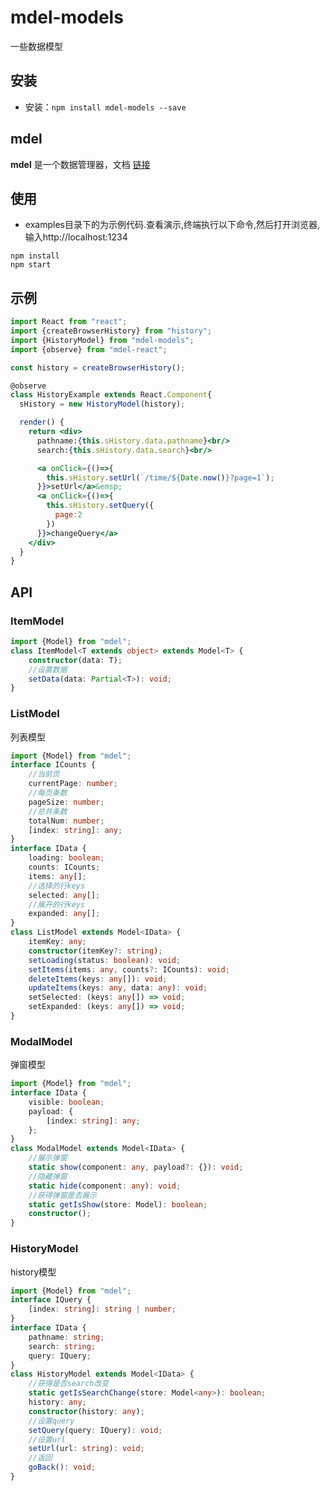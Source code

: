 # mdel-models
一些数据模型

## 安装

* 安装：`npm install mdel-models --save`

## mdel

**mdel** 是一个数据管理器，文档 [链接](https://github.com/mdeljs/mdel)

## 使用

* examples目录下的为示例代码.查看演示,终端执行以下命令,然后打开浏览器,输入http://localhost:1234

```shell script
npm install
npm start
```

## 示例

```jsx harmony
import React from "react";
import {createBrowserHistory} from "history";
import {HistoryModel} from "mdel-models";
import {observe} from "mdel-react";

const history = createBrowserHistory();

@observe
class HistoryExample extends React.Component{
  sHistory = new HistoryModel(history);

  render() {
    return <div>
      pathname:{this.sHistory.data.pathname}<br/>
      search:{this.sHistory.data.search}<br/>

      <a onClick={()=>{
        this.sHistory.setUrl(`/time/${Date.now()}?page=1`);
      }}>setUrl</a>&emsp;
      <a onClick={()=>{
        this.sHistory.setQuery({
          page:2
        })
      }}>changeQuery</a>
    </div>
  }
}
```
## API

### ItemModel

```typescript jsx
import {Model} from "mdel";
class ItemModel<T extends object> extends Model<T> {
    constructor(data: T);
    //设置数据
    setData(data: Partial<T>): void;
}
```

### ListModel
列表模型
```typescript jsx
import {Model} from "mdel";
interface ICounts {
    //当前页
    currentPage: number;
    //每页条数
    pageSize: number;
    //总共条数
    totalNum: number;
    [index: string]: any;
}
interface IData {
    loading: boolean;
    counts: ICounts;
    items: any[];
    //选择的行keys
    selected: any[];
    //展开的行keys
    expanded: any[];
}
class ListModel extends Model<IData> {
    itemKey: any;
    constructor(itemKey?: string);
    setLoading(status: boolean): void;
    setItems(items: any, counts?: ICounts): void;
    deleteItems(keys: any[]): void;
    updateItems(keys: any, data: any): void;
    setSelected: (keys: any[]) => void;
    setExpanded: (keys: any[]) => void;
}
```

### ModalModel
弹窗模型
```typescript jsx
import {Model} from "mdel";
interface IData {
    visible: boolean;
    payload: {
        [index: string]: any;
    };
}
class ModalModel extends Model<IData> {
    //展示弹窗
    static show(component: any, payload?: {}): void;
    //隐藏弹窗
    static hide(component: any): void;
    //获得弹窗是否展示
    static getIsShow(store: Model): boolean;
    constructor();
}
```

### HistoryModel
history模型
```typescript jsx
import {Model} from "mdel";
interface IQuery {
    [index: string]: string | number;
}
interface IData {
    pathname: string;
    search: string;
    query: IQuery;
}
class HistoryModel extends Model<IData> {
    //获得是否search改变
    static getIsSearchChange(store: Model<any>): boolean;
    history: any;
    constructor(history: any);
    //设置query
    setQuery(query: IQuery): void;
    //设置url
    setUrl(url: string): void;
    //返回
    goBack(): void;
}
```
